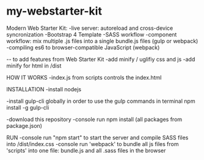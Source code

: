 # my-webstarter-kit

Modern Web Starter Kit:
-live server: autoreload and cross-device syncronization
-Bootstrap 4 Template
-SASS workflow
-component workflow: mix multiple .js files into a single bundle.js files (gulp or webpack)
-compiling es6 to browser-compatible JavaScript (webpack)

-- to add features from Web Starter Kit
-add minify / uglifiy css and js
-add minify for html in /dist


HOW IT WORKS
-index.js from scripts controls the index.html

INSTALLATION
-install nodejs

-install gulp-cli globally in order to use the gulp commands in terminal
   npm install -g gulp-cli

-download this repository
-console run npm install (all packages from package.json)

RUN
-console run "npm start" to start the server and compile SASS files into /dist/index.css
-console run 'webpack' to bundle all js files from 'scripts' into one file: bundle.js and all .sass files in the browser
